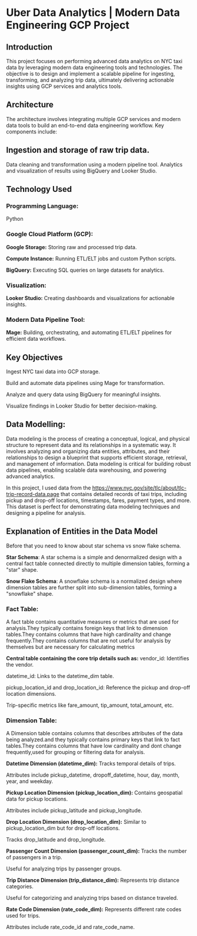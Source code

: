 # Uber Data Analytics | Modern Data Engineering GCP Project
## Introduction
This project focuses on performing advanced data analytics on NYC taxi data by leveraging modern data engineering tools and technologies. The objective is to design and implement a scalable pipeline for ingesting, transforming, and analyzing trip data, ultimately delivering actionable insights using GCP services and analytics tools.

## Architecture
The architecture involves integrating multiple GCP services and modern data tools to build an end-to-end data engineering workflow. Key components include:

## Ingestion and storage of raw trip data.
Data cleaning and transformation using a modern pipeline tool.
Analytics and visualization of results using BigQuery and Looker Studio.
## Technology Used
### Programming Language:
Python

### Google Cloud Platform (GCP):

**Google Storage:** Storing raw and processed trip data.

**Compute Instance:** Running ETL/ELT jobs and custom Python scripts.

**BigQuery:** Executing SQL queries on large datasets for analytics.

### Visualization:

**Looker Studio:** Creating dashboards and visualizations for actionable insights.

### Modern Data Pipeline Tool:

**Mage:** Building, orchestrating, and automating ETL/ELT pipelines for efficient data workflows.

## Key Objectives
Ingest NYC taxi data into GCP storage.

Build and automate data pipelines using Mage for transformation.

Analyze and query data using BigQuery for meaningful insights.

Visualize findings in Looker Studio for better decision-making.
## Data Modelling:
Data modeling is the process of creating a conceptual, logical, and physical structure to represent data and its relationships in a systematic way. It involves analyzing and organizing data entities, attributes, and their relationships to design a blueprint that supports efficient storage, retrieval, and management of information. Data modeling is critical for building robust data pipelines, enabling scalable data warehousing, and powering advanced analytics.

In this project, I used data from the https://www.nyc.gov/site/tlc/about/tlc-trip-record-data.page that contains detailed records of taxi trips, including pickup and drop-off locations, timestamps, fares, payment types, and more. This dataset is perfect for demonstrating data modeling techniques and designing a pipeline for analysis.

## Explanation of Entities in the Data Model
Before that you need to know about star schema vs snow flake schema.

**Star Schema**: A star schema is a simple and denormalized design with a central fact table connected directly to multiple dimension tables, forming a "star" shape.

**Snow Flake Schema**: A snowflake schema is a normalized design where dimension tables are further split into sub-dimension tables, forming a "snowflake" shape.

### Fact Table:
A fact table contains quantitative measures or metrics that are used for analysis.They typically contains foreign keys that link to dimension tables.They contains columns that have high cardinality and change frequently.They contains columns that are not useful for analysis by themselves but are necessary for calculating metrics

**Central table containing the core trip details such as:**
vendor_id: Identifies the vendor.

datetime_id: Links to the datetime_dim table.

pickup_location_id and drop_location_id: Reference the pickup and drop-off location dimensions.

Trip-specific metrics like fare_amount, tip_amount, total_amount, etc.

### Dimension Table:
A Dimension table contains columns that describes attributes of the data being analyzed.and they typically contains primary keys that link to fact tables.They contains columns that have low cardinality and dont change frequently,used for grouping or filtering data for analysis.

**Datetime Dimension (datetime_dim):**
Tracks temporal details of trips.

Attributes include pickup_datetime, dropoff_datetime, hour, day, month, year, and weekday.

**Pickup Location Dimension (pickup_location_dim):**
Contains geospatial data for pickup locations.

Attributes include pickup_latitude and pickup_longitude.

**Drop Location Dimension (drop_location_dim):**
Similar to pickup_location_dim but for drop-off locations.

Tracks drop_latitude and drop_longitude.

**Passenger Count Dimension (passenger_count_dim):**
Tracks the number of passengers in a trip.

Useful for analyzing trips by passenger groups.

**Trip Distance Dimension (trip_distance_dim):**
Represents trip distance categories.

Useful for categorizing and analyzing trips based on distance traveled.

**Rate Code Dimension (rate_code_dim):**
Represents different rate codes used for trips.

Attributes include rate_code_id and rate_code_name.


